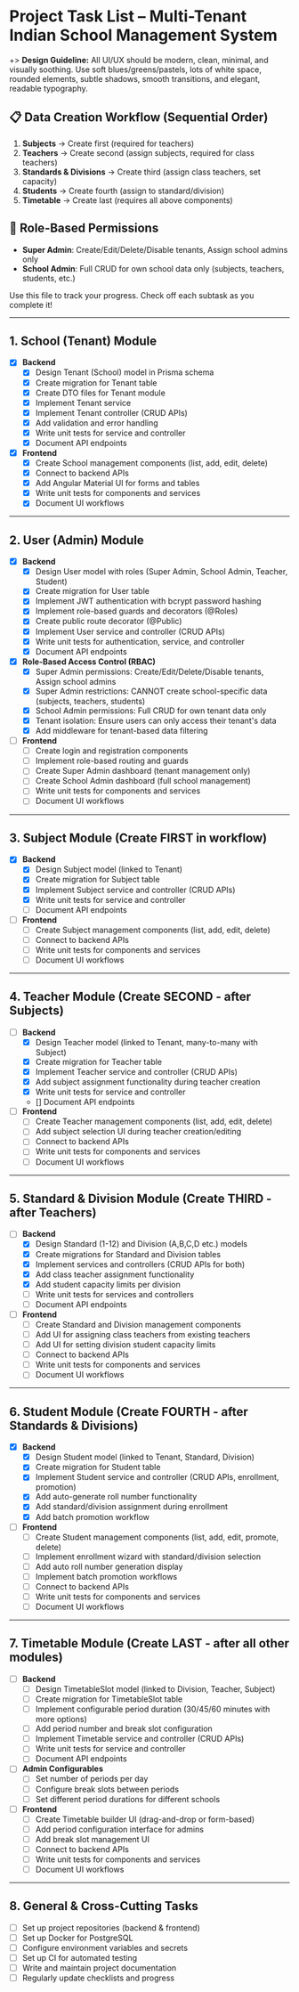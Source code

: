 # Project Task List – Multi-Tenant Indian School Management System

+> **Design Guideline:** All UI/UX should be modern, clean, minimal, and visually soothing. Use soft blues/greens/pastels, lots of white space, rounded elements, subtle shadows, smooth transitions, and elegant, readable typography.

## 📋 **Data Creation Workflow (Sequential Order)**
1. **Subjects** → Create first (required for teachers)
2. **Teachers** → Create second (assign subjects, required for class teachers)
3. **Standards & Divisions** → Create third (assign class teachers, set capacity)
4. **Students** → Create fourth (assign to standard/division)
5. **Timetable** → Create last (requires all above components)

## 🔐 **Role-Based Permissions**
- **Super Admin**: Create/Edit/Delete/Disable tenants, Assign school admins only
- **School Admin**: Full CRUD for own school data only (subjects, teachers, students, etc.)

Use this file to track your progress. Check off each subtask as you complete it!

---

## 1. School (Tenant) Module
- [x] **Backend**
  - [x] Design Tenant (School) model in Prisma schema
  - [x] Create migration for Tenant table
  - [x] Create DTO files for Tenant module
  - [x] Implement Tenant service
  - [x] Implement Tenant controller (CRUD APIs)
  - [x] Add validation and error handling
  - [x] Write unit tests for service and controller
  - [x] Document API endpoints
- [x] **Frontend**
  - [x] Create School management components (list, add, edit, delete)
  - [x] Connect to backend APIs
  - [x] Add Angular Material UI for forms and tables
  - [x] Write unit tests for components and services
  - [x] Document UI workflows

---

## 2. User (Admin) Module
- [x] **Backend**
  - [x] Design User model with roles (Super Admin, School Admin, Teacher, Student)
  - [x] Create migration for User table
  - [x] Implement JWT authentication with bcrypt password hashing
  - [x] Implement role-based guards and decorators (@Roles)
  - [x] Create public route decorator (@Public)
  - [x] Implement User service and controller (CRUD APIs)
  - [x] Write unit tests for authentication, service, and controller
  - [x] Document API endpoints
- [x] **Role-Based Access Control (RBAC)**
  - [x] Super Admin permissions: Create/Edit/Delete/Disable tenants, Assign school admins
  - [x] Super Admin restrictions: CANNOT create school-specific data (subjects, teachers, students)
  - [x] School Admin permissions: Full CRUD for own tenant data only
  - [x] Tenant isolation: Ensure users can only access their tenant's data
  - [x] Add middleware for tenant-based data filtering
- [ ] **Frontend**
  - [ ] Create login and registration components
  - [ ] Implement role-based routing and guards
  - [ ] Create Super Admin dashboard (tenant management only)
  - [ ] Create School Admin dashboard (full school management)
  - [ ] Write unit tests for components and services
  - [ ] Document UI workflows

---

## 3. Subject Module (Create FIRST in workflow)
- [x] **Backend**
  - [x] Design Subject model (linked to Tenant)
  - [x] Create migration for Subject table
  - [x] Implement Subject service and controller (CRUD APIs)
  - [x] Write unit tests for service and controller
  - [ ] Document API endpoints
- [ ] **Frontend**
  - [ ] Create Subject management components (list, add, edit, delete)
  - [ ] Connect to backend APIs
  - [ ] Write unit tests for components and services
  - [ ] Document UI workflows

---

## 4. Teacher Module (Create SECOND - after Subjects)
- [ ] **Backend**
  - [x] Design Teacher model (linked to Tenant, many-to-many with Subject)
  - [x] Create migration for Teacher table
  - [x] Implement Teacher service and controller (CRUD APIs)
  - [x] Add subject assignment functionality during teacher creation
  - [x] Write unit tests for service and controller
  - [] Document API endpoints
- [ ] **Frontend**
  - [ ] Create Teacher management components (list, add, edit, delete)
  - [ ] Add subject selection UI during teacher creation/editing
  - [ ] Connect to backend APIs
  - [ ] Write unit tests for components and services
  - [ ] Document UI workflows

---

## 5. Standard & Division Module (Create THIRD - after Teachers)
- [ ] **Backend**
  - [x] Design Standard (1-12) and Division (A,B,C,D etc.) models
  - [x] Create migrations for Standard and Division tables
  - [x] Implement services and controllers (CRUD APIs for both)
  - [x] Add class teacher assignment functionality
  - [x] Add student capacity limits per division
  - [ ] Write unit tests for services and controllers
  - [ ] Document API endpoints
- [ ] **Frontend**
  - [ ] Create Standard and Division management components
  - [ ] Add UI for assigning class teachers from existing teachers
  - [ ] Add UI for setting division student capacity limits
  - [ ] Connect to backend APIs
  - [ ] Write unit tests for components and services
  - [ ] Document UI workflows

---

## 6. Student Module (Create FOURTH - after Standards & Divisions)
- [x] **Backend**
  - [x] Design Student model (linked to Tenant, Standard, Division)
  - [x] Create migration for Student table
  - [x] Implement Student service and controller (CRUD APIs, enrollment, promotion)
  - [x] Add auto-generate roll number functionality
  - [x] Add standard/division assignment during enrollment
  - [x] Add batch promotion workflow
- [ ] **Frontend**
  - [ ] Create Student management components (list, add, edit, promote, delete)
  - [ ] Implement enrollment wizard with standard/division selection
  - [ ] Add auto roll number generation display
  - [ ] Implement batch promotion workflows
  - [ ] Connect to backend APIs
  - [ ] Write unit tests for components and services
  - [ ] Document UI workflows

---

## 7. Timetable Module (Create LAST - after all other modules)
- [ ] **Backend**
  - [ ] Design TimetableSlot model (linked to Division, Teacher, Subject)
  - [ ] Create migration for TimetableSlot table
  - [ ] Implement configurable period duration (30/45/60 minutes with more options)
  - [ ] Add period number and break slot configuration
  - [ ] Implement Timetable service and controller (CRUD APIs)
  - [ ] Write unit tests for service and controller
  - [ ] Document API endpoints
- [ ] **Admin Configurables**
  - [ ] Set number of periods per day
  - [ ] Configure break slots between periods
  - [ ] Set different period durations for different schools
- [ ] **Frontend**
  - [ ] Create Timetable builder UI (drag-and-drop or form-based)
  - [ ] Add period configuration interface for admins
  - [ ] Add break slot management UI
  - [ ] Connect to backend APIs
  - [ ] Write unit tests for components and services
  - [ ] Document UI workflows

---

## 8. General & Cross-Cutting Tasks
- [ ] Set up project repositories (backend & frontend)
- [ ] Set up Docker for PostgreSQL
- [ ] Configure environment variables and secrets
- [ ] Set up CI for automated testing
- [ ] Write and maintain project documentation
- [ ] Regularly update checklists and progress 